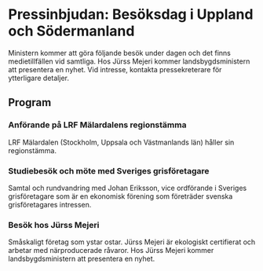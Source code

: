# Pressinbjudan: Besöksdag i Uppland och Södermanland

Ministern kommer att göra följande besök under dagen och det finns medietillfällen vid samtliga. Hos Jürss Mejeri kommer landsbygdsministern att presentera en nyhet. Vid intresse, kontakta pressekreterare för ytterligare detaljer.

## Program

### Anförande på LRF Mälardalens regionstämma

LRF Mälardalen (Stockholm, Uppsala och Västmanlands län) håller sin regionstämma.

### Studiebesök och möte med Sveriges grisföretagare

Samtal och rundvandring med Johan Eriksson, vice ordförande i Sveriges grisföretagare som är en ekonomisk förening som företräder svenska grisföretagares intressen.

### Besök hos Jürss Mejeri

Småskaligt företag som ystar ostar. Jürss Mejeri är ekologiskt certifierat och arbetar med närproducerade råvaror. Hos Jürss Mejeri kommer landsbygdsministern att presentera en nyhet.
